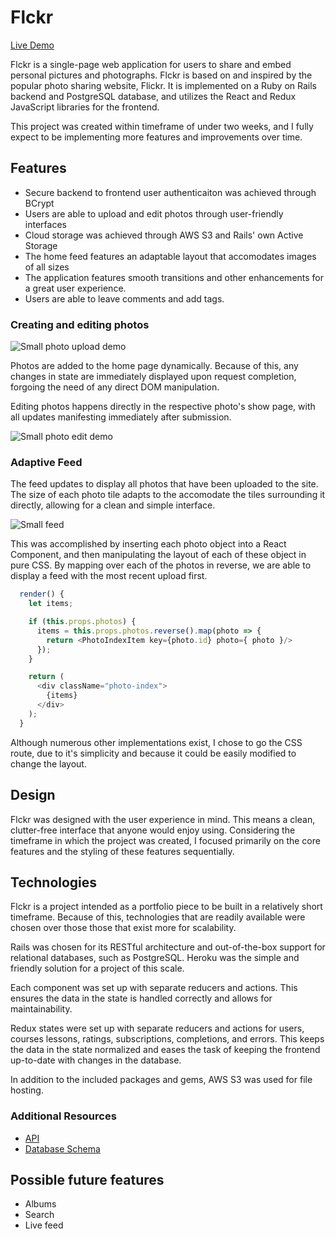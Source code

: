 # Flckr

[Live Demo](https://flckr.herokuapp.com/)

Flckr is a single-page web application for users to share and embed personal pictures and photographs. Flckr is based on and inspired by the popular photo sharing website, Flickr. It is implemented on a Ruby on Rails backend and PostgreSQL database, and utilizes the React and Redux JavaScript libraries for the frontend.

This project was created within timeframe of under two weeks, and I fully expect to be implementing more features and improvements over time.

## Features
  * Secure backend to frontend user authenticaiton was achieved through BCrypt
  * Users are able to upload and edit photos through user-friendly interfaces
  * Cloud storage was achieved through AWS S3 and Rails' own Active Storage
  * The home feed features an adaptable layout that accomodates images of all sizes
  * The application features smooth transitions and other enhancements for a great user experience.
  * Users are able to leave comments and add tags.

### Creating and editing photos

![Small photo upload demo](docs/upload.gif)

Photos are added to the home page dynamically. Because of this, any changes in state are immediately displayed upon request completion, forgoing the need of any direct DOM manipulation.

Editing photos happens directly in the respective photo's show page, with all updates manifesting immediately after submission.

![Small photo edit demo](docs/edit.gif)

### Adaptive Feed

The feed updates to display all photos that have been uploaded to the site. The size of each photo tile adapts to the accomodate the tiles surrounding it directly, allowing for a clean and simple interface.

![Small feed](docs/feed.png)

This was accomplished by inserting each photo object into a React Component, and then manipulating the layout of each of these object in pure CSS. By mapping over each of the photos in reverse, we are able to display a feed with the most recent upload first.

```js
  render() {
    let items;

    if (this.props.photos) {
      items = this.props.photos.reverse().map(photo => {
        return <PhotoIndexItem key={photo.id} photo={ photo }/>
      });
    }

    return (
      <div className="photo-index">
        {items}
      </div>
    );
  }
```

Although numerous other implementations exist, I chose to go the CSS route, due to it's simplicity and because it could be easily modified to change the layout.

## Design

Flckr was designed with the user experience in mind. This means a clean, clutter-free interface that anyone would enjoy using. Considering the timeframe in which the project was created, I focused primarily on the core features and the styling of these features sequentially.

## Technologies

Flckr is a project intended as a portfolio piece to be built in a relatively short timeframe. Because of this, technologies that are readily available were chosen over those those that exist more for scalability.

Rails was chosen for its RESTful architecture and out-of-the-box support for relational databases, such as PostgreSQL. Heroku was the simple and friendly solution for a project of this scale.

Each component was set up with separate reducers and actions. This ensures the data in the state is handled correctly and allows for maintainability.

Redux states were set up with separate reducers and actions for users, courses lessons, ratings, subscriptions, completions, and errors. This keeps the data in the state normalized and eases the task of keeping the frontend up-to-date with changes in the database.

In addition to the included packages and gems, AWS S3 was used for file hosting.

### Additional Resources
  * [API](https://github.com/frnklnchng/flckr/wiki/Backend-Routes)
  * [Database Schema](https://github.com/frnklnchng/flckr/wiki/Schema)

## Possible future features
  * Albums
  * Search
  * Live feed